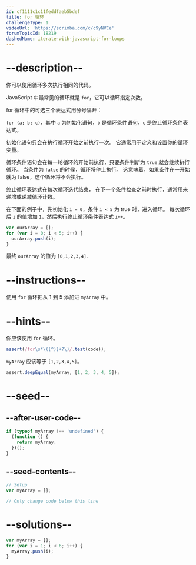 ```yaml
---
id: cf1111c1c11feddfaeb5bdef
title: for 循环
challengeType: 1
videoUrl: 'https://scrimba.com/c/c9yNVCe'
forumTopicId: 18219
dashedName: iterate-with-javascript-for-loops
---
```


# --description--

你可以使用循环多次执行相同的代码。

JavaScript 中最常见的循环就是 `for`，它可以循环指定次数。

for 循环中的可选三个表达式用分号隔开：

`for (a; b; c)`，其中 `a` 为初始化语句，`b` 是循环条件语句，`c` 是终止循环条件表达式。

初始化语句只会在执行循环开始之前执行一次。 它通常用于定义和设置你的循环变量。

循环条件语句会在每一轮循环的开始前执行，只要条件判断为 `true` 就会继续执行循环。 当条件为 `false` 的时候，循环将停止执行。 这意味着，如果条件在一开始就为 false，这个循环将不会执行。

终止循环表达式在每次循环迭代结束， 在下一个条件检查之前时执行，通常用来递增或递减循环计数。

在下面的例子中，先初始化 `i = 0`，条件 `i < 5` 为 true 时，进入循环。 每次循环后 `i` 的值增加 `1`，然后执行终止循环条件表达式 `i++`。

```js
var ourArray = [];
for (var i = 0; i < 5; i++) {
  ourArray.push(i);
}
```

最终 `ourArray` 的值为 `[0,1,2,3,4]`.

# --instructions--

使用 `for` 循环把从 1 到 5 添加进 `myArray` 中。

# --hints--

你应该使用 `for` 循环。

```js
assert(/for\s*\([^)]+?\)/.test(code));
```

`myArray` 应该等于 `[1,2,3,4,5]`。

```js
assert.deepEqual(myArray, [1, 2, 3, 4, 5]);
```

# --seed--

## --after-user-code--

```js
if (typeof myArray !== 'undefined') {
  (function () {
    return myArray;
  })();
}
```

## --seed-contents--

```js
// Setup
var myArray = [];

// Only change code below this line
```

# --solutions--

```js
var myArray = [];
for (var i = 1; i < 6; i++) {
  myArray.push(i);
}
```
